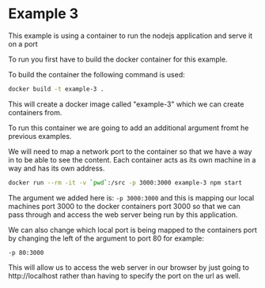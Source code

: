 # Example 3

This example is using a container to run the nodejs application and serve it on a port

To run you first have to build the docker container for this example.

To build the container the following command is used:
```bash
docker build -t example-3 .
```

This will create a docker image called "example-3" which we can create containers from.

To run this container we are going to add an additional argument fromt he previous examples.

We will need to map a network port to the container so that we have a way in to be able to see the content.  Each container acts as its own machine in a way and has its own address.

```bash
docker run --rm -it -v `pwd`:/src -p 3000:3000 example-3 npm start
```

The argument we added here is: ```-p 3000:3000``` and this is mapping our local machines port 3000 to the docker containers port 3000 so that we can pass through and access the web server being run by this application.

We can also change which local port is being mapped to the containers port by changing the left of the argument to port 80 for example:

```-p 80:3000```

This will allow us to access the web server in our browser by just going to http://localhost rather than having to specify the port on the url as well.

